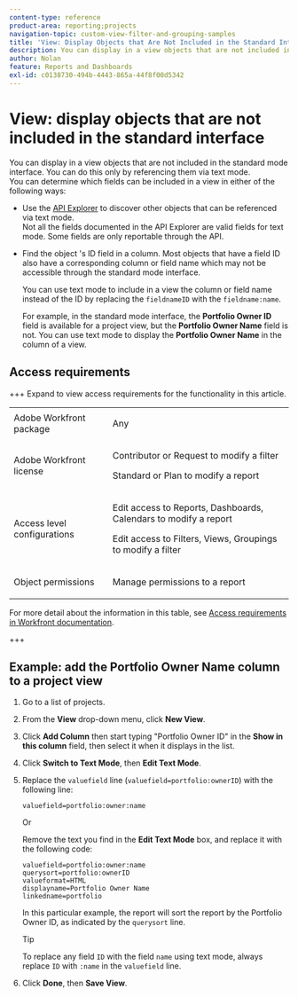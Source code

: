 ```yaml
---
content-type: reference
product-area: reporting;projects
navigation-topic: custom-view-filter-and-grouping-samples
title: 'View: Display Objects that Are Not Included in the Standard Interface'
description: You can display in a view objects that are not included in the standard mode interface. You can do this only by referencing them via text mode. 
author: Nolan
feature: Reports and Dashboards
exl-id: c0138730-494b-4443-865a-44f8f00d5342
---
```

# View:&nbsp;display objects that are not included in the standard interface

You can display in a view objects that are not included in the standard mode interface. You can do this only by referencing them via text mode.  
You can determine which fields can be included in a view in either of the following ways:

* Use the [API Explorer](../../../wf-api/general/api-explorer.md) to discover other objects that can be referenced via text mode.  
  Not all the fields documented in the API Explorer are valid fields for text mode. Some fields are only reportable through the API.

* Find the object 's ID field in a column. Most objects that have a field ID also have a corresponding column or field name which may not be accessible through the standard mode interface.

  You can use text mode to include in a view the column or field name instead of the ID by replacing the `fieldnameID` with the `fieldname:name`.

  For example, in the standard mode interface, the **Portfolio Owner ID** field is available for a project view, but the **Portfolio Owner Name** field is not. You can use text mode to display the **Portfolio Owner Name** in the column of a view.

## Access requirements

+++ Expand to view access requirements for the functionality in this article. 

<table style="table-layout:auto"> 
 <col> 
 <col> 
 <tbody> 
  <tr> 
   <td role="rowheader">Adobe Workfront package</td> 
   <td> <p>Any</p> </td> 
  </tr> 
  <tr> 
   <td role="rowheader">Adobe Workfront license</td> 
   <td> 
   <p>Contributor or Request to modify a filter </p>
   <p>Standard or Plan to modify a report</p>
  </tr> 
  <tr> 
   <td role="rowheader">Access level configurations</td> 
   <td> <p>Edit access to Reports, Dashboards, Calendars to modify a report</p> <p>Edit access to Filters, Views, Groupings to modify a filter</p> </td> 
  </tr> 
  <tr> 
   <td role="rowheader">Object permissions</td> 
   <td> <p>Manage permissions to a report</p>  </td> 
  </tr> 
 </tbody> 
</table>

For more detail about the information in this table, see [Access requirements in Workfront documentation](/help/quicksilver/administration-and-setup/add-users/access-levels-and-object-permissions/access-level-requirements-in-documentation.md).

+++

## Example: add the Portfolio Owner Name column to a project view

1. Go to a list of projects.
1. From the **View** drop-down menu, click **New View**.

1. Click **Add Column** then start typing "Portfolio Owner ID" in the **Show in this column** field, then select it when it displays in the list.

1. Click **Switch to Text Mode**, then **Edit Text Mode**.
1. Replace the `valuefield` line (`valuefield=portfolio:ownerID`) with the following line: 

   `valuefield=portfolio:owner:name`
  
   Or

   Remove the text you find in the **Edit Text Mode** box, and replace it with the following code:

    ```
    valuefield=portfolio:owner:name
    querysort=portfolio:ownerID
    valueformat=HTML
    displayname=Portfolio Owner Name
    linkedname=portfolio
    ```

   In this particular example, the report will sort the report by the Portfolio Owner ID, as indicated by the `querysort` line.

   >[!TIP]
   >
   >To replace any field `ID` with the field `name` using text mode, always replace `ID` with `:name` in the `valuefield` line.

1. Click **Done**, then **Save View**.
